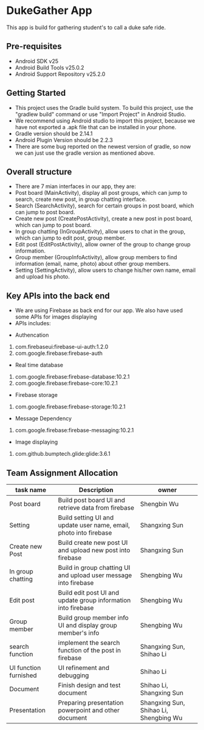 DukeGather App
===================================
This app is build for gathering student's to call a duke safe ride.

Pre-requisites
--------------
- Android SDK v25
- Android Build Tools v25.0.2
- Android Support Repository v25.2.0

Getting Started
---------------
- This project uses the Gradle build system. To build this project, use the "gradlew build" command or use "Import Project" in Android Studio. 
- We recommend using Android studio to import this project, because we have not exported a .apk file that can be installed in your phone.
- Gradle version should be 2.14.1
- Android Plugin Version should be 2.2.3
- There are some bug reported on the newest version of gradle, so now we can just use the gradle version as mentioned above. 

Overall structure
-----------------
- There are 7 mian interfaces in our app, they are:
- Post board (MainActivity), display all post groups, which can jump to search, create new post, in group chatting interface.
- Search (SearchActivity), search for certain groups in post board, which can jump to post board.
- Create new post (CreatePostActivity), create a new post in post board, which can jump to post board.
- In group chatting (InGroupActivity), allow users to chat in the group, which can jump to edit post, group member.
- Edit post (EditPostActivity), allow owner of the group to change group information.
- Group member (GroupInfoActivity), allow group members to find information (email, name, photo) about other group members.
- Setting (SettingActivity), allow users to change his/her own name, email and upload his photo.

Key APIs into the back end
--------------------------
- We are using Firebase as back end for our app. We also have used some APIs for images displaying
- APIs includes:
* Authencation
 1. com.firebaseui:firebase-ui-auth:1.2.0
 1. com.google.firebase:firebase-auth
* Real time database
 1. com.google.firebase:firebase-database:10.2.1
 2. com.google.firebase:firebase-core:10.2.1
* Firebase storage
 1. com.google.firebase:firebase-storage:10.2.1
* Message Dependency
 1. com.google.firebase:firebase-messaging:10.2.1
* Image displaying
 1. com.github.bumptech.glide:glide:3.6.1

Team Assignment Allocation
------------------------

| task name                         | Description                                                                                                                                                              | owner                     |
|-----------------------------------|--------------------------------------------------------------------------------------------------------------------------------------------------------------------------|---------------------------|
| Post board | Build post board UI and retrieve data from firebase| Shengbin Wu|
| Setting | Build setting UI and update user name, email, photo into firebase| Shangxing Sun|
|Create new Post | Build create new post UI and upload new post into firebase| Shangxing Sun|
|In group chatting | Build in group chatting UI and upload user message into firebase| Shengbing Wu|
|Edit post| Build edit post UI and update group information into firebase| Shengbing Wu|
|Group member| Build group member info UI and display group member's info| Shengbing Wu|
| search function                   | implement the search function of the post in firebase | Shangxing Sun, Shihao Li  |
| UI function furnished             | UI refinement and debugging |Shihao Li|
| Document  | Finish design and test document | Shihao Li, Shangxing Sun|
| Presentation| Preparing presentation powerpoint and other document| Shangxing Sun, Shihao Li, Shengbing Wu|

